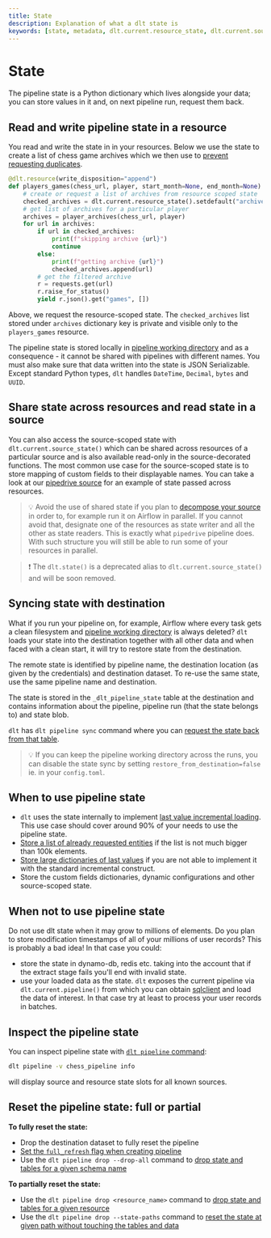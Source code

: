 ```yaml
---
title: State
description: Explanation of what a dlt state is
keywords: [state, metadata, dlt.current.resource_state, dlt.current.source_state]
---
```


# State
The pipeline state is a Python dictionary which lives alongside your data; you can store values in it and, on next pipeline run, request them back.

## Read and write pipeline state in a resource
You read and write the state in in your resources. Below we use the state to create a list of chess game archives which we then use to [prevent requesting duplicates](incremental-loading.md#advanced-state-usage-storing-a-list-of-processed-entities).
```python
@dlt.resource(write_disposition="append")
def players_games(chess_url, player, start_month=None, end_month=None):
    # create or request a list of archives from resource scoped state
    checked_archives = dlt.current.resource_state().setdefault("archives", [])
    # get list of archives for a particular player
    archives = player_archives(chess_url, player)
    for url in archives:
        if url in checked_archives:
            print(f"skipping archive {url}")
            continue
        else:
            print(f"getting archive {url}")
            checked_archives.append(url)
        # get the filtered archive
        r = requests.get(url)
        r.raise_for_status()
        yield r.json().get("games", [])
```
Above, we request the resource-scoped state. The `checked_archives` list stored under `archives` dictionary key is private and visible only to the `players_games` resource.

The pipeline state is stored locally in [pipeline working directory](pipeline.md#pipeline-working-directory) and as a consequence - it cannot be shared with pipelines with different names. You must also make sure that data written into the state is JSON Serializable. Except standard Python types, `dlt` handles `DateTime`, `Decimal`, `bytes` and `UUID`.

## Share state across resources and read state in a source
You can also access the source-scoped state with `dlt.current.source_state()` which can be shared across resources of a particular source and is also available read-only in the source-decorated functions. The most common use case for the source-scoped state is to store mapping of custom fields to their displayable names. You can take a look at our [pipedrive source](https://github.com/dlt-hub/pipelines/blob/master/pipelines/pipedrive/__init__.py#L118) for an example of state passed across resources.

> 💡 Avoid the use of shared state if you plan to [decompose your source](../running-in-production/orchestrators/choosing-an-orchestrator.md#source---resource-decomposition) in order to, for example run it on Airflow in parallel. If you cannot avoid that, designate one of the resources as state writer and all the other as state readers. This is exactly what `pipedrive` pipeline does. With such structure you will still be able to run some of your resources in parallel.

> ❗ The `dlt.state()` is a deprecated alias to `dlt.current.source_state()` and will be soon removed.

## Syncing state with destination
What if you run your pipeline on, for example, Airflow where every task gets a clean filesystem and [pipeline working directory](pipeline.md#pipeline-working-directory) is always deleted? `dlt` loads your state into the destination together with all other data and when faced with a clean start, it will try to restore state from the destination.

The remote state is identified by pipeline name, the destination location (as given by the credentials) and destination dataset. To re-use the same state, use the same pipeline name and destination.

The state is stored in the `_dlt_pipeline_state` table at the destination and contains information about the pipeline, pipeline run (that the state belongs to) and state blob.

`dlt` has `dlt pipeline sync` command where you can [request the state back from that table](../reference/command-line-interface.md#sync-pipeline-with-the-destination).

> 💡 If you can keep the pipeline working directory across the runs, you can disable the state sync by setting `restore_from_destination=false` ie. in your `config.toml`.

## When to use pipeline state
- `dlt` uses the state internally to implement [last value incremental loading](incremental-loading.md#incremental-loading-with-last-value). This use case should cover around 90% of your needs to use the pipeline state.
- [Store a list of already requested entities](incremental-loading.md#advanced-state-usage-storing-a-list-of-processed-entities) if the list is not much bigger than 100k elements.
- [Store large dictionaries of last values](incremental-loading.md#advanced-state-usage-tracking-the-last-value-for-all-search-terms-in-twitter-api) if you are not able to implement it with the standard incremental construct.
- Store the custom fields dictionaries, dynamic configurations and other source-scoped state.

## When not to use pipeline state
Do not use dlt state when it may grow to millions of elements. Do you plan to store modification timestamps of all of your millions of user records? This is probably a bad idea! In that case you could:
- store the state in dynamo-db, redis etc. taking into the account that if the extract stage fails you'll end with invalid state.
- use your loaded data as the state. `dlt` exposes the current pipeline via `dlt.current.pipeline()` from which you can obtain [sqlclient](../using-loaded-data/transforming-the-data.md#transforming-the-data-using-the-dlt-sql-client) and load the data of interest. In that case try at least to process your user records in batches.

## Inspect the pipeline state
You can inspect pipeline state with [`dlt pipeline` command](../reference/command-line-interface.md#dlt-pipeline):
```sh
dlt pipeline -v chess_pipeline info
```
will display source and resource state slots for all known sources.

## Reset the pipeline state: full or partial
**To fully reset the state:**
- Drop the destination dataset to fully reset the pipeline
- [Set the `full_refresh` flag when creating pipeline](pipeline.md#do-experiments-with-full-refresh)
- Use the `dlt pipeline drop --drop-all` command to [drop state and tables for a given schema name](../reference/command-line-interface.md#selectively-drop-tables-and-reset-state)

**To partially reset the state:**
- Use the `dlt pipeline drop <resource_name>` command to [drop state and tables for a given resource](../reference/command-line-interface.md#selectively-drop-tables-and-reset-state)
- Use the `dlt pipeline drop --state-paths` command to [reset the state at given path without touching the tables and data](../reference/command-line-interface.md#selectively-drop-tables-and-reset-state)
